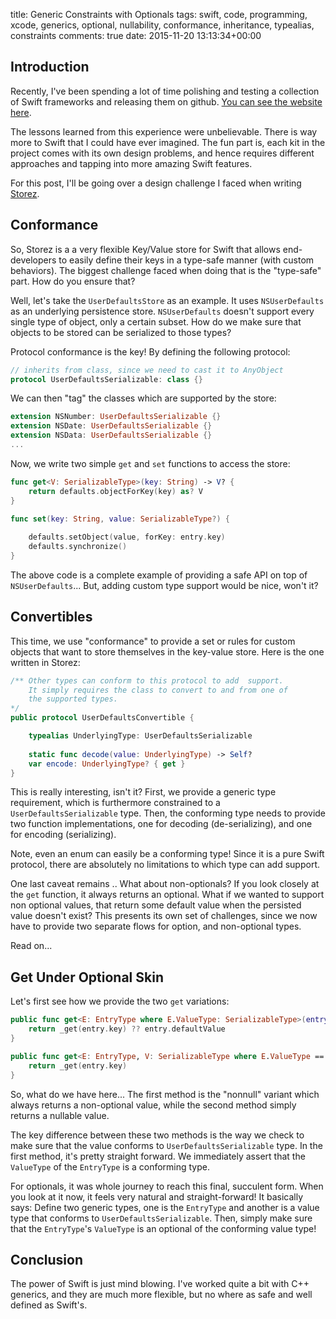 title: Generic Constraints with Optionals
tags: swift, code, programming, xcode, generics, optional, nullability, conformance, inheritance, typealias, constraints
comments: true
date: 2015-11-20 13:13:34+00:00

## Introduction

Recently, I've been spending a lot of time polishing and testing a collection of Swift frameworks and releasing them on github. [You can see the website here](http://kitz.io).

The lessons learned from this experience were unbelievable. There is way more to Swift that I could have ever imagined. The fun part is, each kit in the project comes with its own design problems, and hence requires different approaches and tapping into more amazing Swift features.

For this post, I'll be going over a design challenge I faced when writing [Storez](https://github.com/SwiftKitz/Storez). 

## Conformance

So, Storez is a a very flexible Key/Value store for Swift that allows end-developers to easily define their keys in a type-safe manner (with custom behaviors). The biggest challenge faced when doing that is the "type-safe" part. How do you ensure that?

Well, let's take the `UserDefaultsStore` as an example. It uses `NSUserDefaults` as an underlying persistence store. `NSUserDefaults` doesn't support every single type of object, only a certain subset. How do we make sure that objects to be stored can be serialized to those types?

Protocol conformance is the key! By defining the following protocol:

```swift
// inherits from class, since we need to cast it to AnyObject
protocol UserDefaultsSerializable: class {}
```

We can then "tag" the classes which are supported by the store:

```swift
extension NSNumber: UserDefaultsSerializable {}
extension NSDate: UserDefaultsSerializable {}
extension NSData: UserDefaultsSerializable {}
...
```

Now, we write two simple `get` and `set` functions to access the store:

```swift
func get<V: SerializableType>(key: String) -> V? {
    return defaults.objectForKey(key) as? V
}

func set(key: String, value: SerializableType?) {
    
    defaults.setObject(value, forKey: entry.key)
    defaults.synchronize()
}
```

The above code is a complete example of providing a safe API on top of `NSUserDefaults`... But, adding custom type support would be nice, won't it?

## Convertibles

This time, we use "conformance" to provide a set or rules for custom objects that want to store themselves in the key-value store. Here is the one written in Storez:

```swift
/** Other types can conform to this protocol to add  support.
    It simply requires the class to convert to and from one of
    the supported types.
*/
public protocol UserDefaultsConvertible {

    typealias UnderlyingType: UserDefaultsSerializable
    
    static func decode(value: UnderlyingType) -> Self?
    var encode: UnderlyingType? { get }
}
```

This is really interesting, isn't it? First, we provide a generic type requirement, which is furthermore constrained to a `UserDefaultsSerializable` type. Then, the conforming type needs to provide two function implementations, one for decoding (de-serializing), and one for encoding (serializing).

Note, even an enum can easily be a conforming type! Since it is a pure Swift protocol, there are absolutely no limitations to which type can add support.

One last caveat remains .. What about non-optionals? If you look closely at the `get` function, it always returns an optional. What if we wanted to support non optional values, that return some default value when the persisted value doesn't exist? This presents its own set of challenges, since we now have to provide two separate flows for option, and non-optional types.

Read on...

## Get Under Optional Skin

Let's first see how we provide the two `get` variations:

```swift
public func get<E: EntryType where E.ValueType: SerializableType>(entry: E) -> E.ValueType {
    return _get(entry.key) ?? entry.defaultValue
}

public func get<E: EntryType, V: SerializableType where E.ValueType == V?>(entry: E) -> V? {
    return _get(entry.key)
}
```

So, what do we have here... The first method is the "nonnull" variant which always returns a non-optional value, while the second method simply returns a nullable value.

The key difference between these two methods is the way we check to make sure that the value conforms to `UserDefaultsSerializable` type. In the first method, it's pretty straight forward. We immediately assert that the `ValueType` of the `EntryType` is a conforming type.

For optionals, it was whole journey to reach this final, succulent form. When you look at it now, it feels very natural and straight-forward! It basically says: Define two generic types, one is the `EntryType` and another is a value type that conforms to `UserDefaultsSerializable`. Then, simply make sure that the `EntryType`'s `ValueType` is an optional of the conforming value type!

## Conclusion

The power of Swift is just mind blowing. I've worked quite a bit with C++ generics, and they are much more flexible, but no where as safe and well defined as Swift's.
